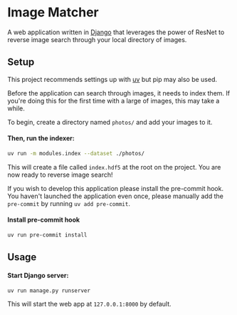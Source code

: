 # Image Matcher
A web application written in [Django](https://www.djangoproject.com/) that
leverages the power of ResNet to reverse image search through your local
directory of images.

## Setup
This project recommends settings up with [uv](https://github.com/astral-sh/uv)
but pip may also be used.

Before the application can search through images, it needs to index them. If
you're doing this for the first time with a large of images, this may take a
while.

To begin, create a directory named `photos/` and add your images to it.

#### Then, run the indexer:
```bash
uv run -m modules.index --dataset ./photos/
```
This will create a file called `index.hdf5` at the root on the project. You are
now ready to reverse image search!

If you wish to develop this application please install the pre-commit hook.
You haven't launched the application even once, please manually add the
`pre-commit` by running `uv add pre-commit`.

#### Install pre-commit hook
```bash
uv run pre-commit install
```

## Usage
#### Start Django server:
```bash
uv run manage.py runserver
```
This will start the web app at `127.0.0.1:8000` by default.
